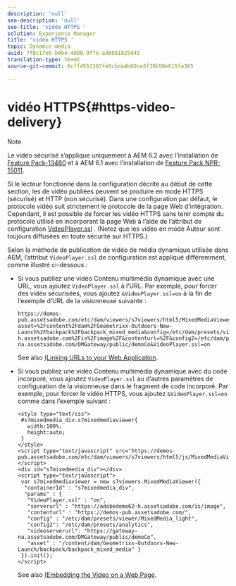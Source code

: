 ```yaml
---
description: 'null'
seo-description: 'null'
seo-title: 'vidéo HTTPS '
solution: Experience Manager
title: 'vidéo HTTPS '
topic: Dynamic media
uuid: 7f8c1fe6-b464-4d80-9ffe-a36081825d49
translation-type: tm+mt
source-git-commit: 6cff4553307fe6cbda4b80ce3f39b58e615fa365

---
```



# vidéo HTTPS{#https-video-delivery}

>[!NOTE]
>
>Le vidéo sécurisé s’applique uniquement à AEM 6.2 avec l’installation de [Feature Pack-13480](https://www.adobeaemcloud.com/content/marketplace/marketplaceProxy.html?packagePath=/content/companies/public/adobe/packages/cq620/featurepack/cq-6.2.0-featurepack-13480) et à AEM 6.1 avec l’installation de [Feature Pack NPR-15011](https://www.adobeaemcloud.com/content/marketplace/marketplaceProxy.html?packagePath=/content/companies/public/adobe/packages/cq610/featurepack/cq-6.1.0-featurepack-15011).

Si le lecteur fonctionne dans la configuration décrite au début de cette section, les  de vidéo publiées peuvent se produire en mode HTTPS (sécurisé) et HTTP (non sécurisé). Dans une configuration par défaut, le protocole  vidéo suit strictement le protocole de la page Web d’intégration. Cependant, il est possible de forcer les vidéo HTTPS sans tenir compte du protocole utilisé en incorporant la page Web à l’aide de l’attribut de configuration [VideoPlayer.ssl](../../c-html5-s7-aem-asset-viewers/c-html5-mixedmedia-viewer-about/r-html5-mixedmedia-viewer-config-attrib/r-html5-mixedmedia-viewer-config-attrib-videoplayer-ssl.md#reference-df0a29aa8a584cebaaa1c7bb6fab362e) . (Notez que les  vidéo en mode Auteur sont toujours diffusées en toute sécurité sur HTTPS.)

Selon la méthode de publication de vidéo de média dynamique utilisée dans AEM, l’attribut `VideoPlayer.ssl` de configuration est appliqué différemment, comme illustré ci-dessous :

* Si vous publiez une vidéo Contenu multimédia dynamique avec une URL, vous ajoutez `VideoPlayer.ssl` à l’URL. Par exemple, pour forcer des  vidéo sécurisées, vous ajoutez `&VideoPlayer.ssl=on` à la fin de l’exemple d’URL de la visionneuse suivante :

   ```
   https://demos-pub.assetsadobe.com/etc/dam/viewers/s7viewers/html5/MixedMediaViewer.html?asset=%2Fcontent%2Fdam%2FGeometrixx-Outdoors-New-Launch%2Fbackpack%2Fbackpack_mixed_media&config=/etc/dam/presets/viewer/MixedMedia_light&serverUrl=https%3A%2F%2Fadobedemo62-h.assetsadobe.com%2Fis%2Fimage%2F&contenturl=%2F&config2=/etc/dam/presets/analytics&videoserverurl=https://gateway-na.assetsadobe.com/DMGateway/public/demoCo&VideoPlayer.ssl=on
   ```

   See also [(Linking URLs to your Web Application](https://docs.adobe.com/content/help/en/experience-manager-64/assets/dynamic/linking-urls-to-yourwebapplication.html).

* Si vous publiez une vidéo Contenu multimédia dynamique avec du code incorporé, vous ajoutez `VideoPlayer.ssl` au d’autres paramètres de configuration de la visionneuse dans le fragment de code incorporé. Par exemple, pour forcer le vidéo HTTPS, vous ajoutez `&VideoPlayer.ssl=on` comme dans l’exemple suivant :

   ```
   <style type="text/css"> 
    #s7mixedmedia_div.s7mixedmediaviewer{ 
      width:100%;  
      height:auto; 
    } 
   </style> 
   <script type="text/javascript" src="https://demos-pub.assetsadobe.com/etc/dam/viewers/s7viewers/html5/js/MixedMediaViewer.js"></script> 
   <div id="s7mixedmedia_div"></div> 
   <script type="text/javascript"> 
    var s7mixedmediaviewer = new s7viewers.MixedMediaViewer({ 
     "containerId" : "s7mixedmedia_div", 
     "params" : {  
      "VideoPlayer.ssl" : "on", 
      "serverurl" : "https://adobedemo62-h.assetsadobe.com/is/image", 
      "contenturl" : "https://demos-pub.assetsadobe.com/",  
      "config" : "/etc/dam/presets/viewer/MixedMedia_light", 
      "config2": "/etc/dam/presets/analytics", 
      "videoserverurl": "https://gateway-na.assetsadobe.com/DMGateway/public/demoCo", 
      "asset" : "/content/dam/Geometrixx-Outdoors-New-Launch/backpack/backpack_mixed_media" } 
    }).init(); 
   </script>
   ```

   See also [(Embedding the Video on a Web Page](https://docs.adobe.com/content/help/en/experience-manager-64/assets/dynamic/linking-urls-to-yourwebapplication.html).

